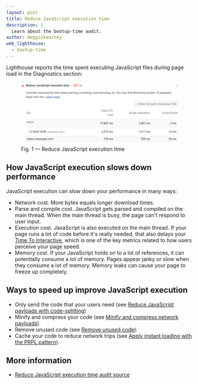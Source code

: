 ```yaml
---
layout: post
title: Reduce JavaScript execution time
description: |
  Learn about the bootup-time audit.
author: megginkearney
web_lighthouse:
  - bootup-time
---
```


Lighthouse reports the time spent executing JavaScript files during page load
in the Diagnostics section: 

<figure class="w-figure">
  <img class="w-screenshot w-screenshot--filled" src="bootup-time.png" alt="Lighthouse: Reduce JavaScript execution time">
  <figcaption class="w-figcaption">
    Fig. 1 — Reduce JavaScript execution time
  </figcaption>
</figure>

## How JavaScript execution slows down performance

JavaScript execution can slow down your performance in many ways:

- Network cost. More bytes equals longer download times.
- Parse and compile cost. JavaScript gets parsed and compiled on the main thread.
When the main thread is busy, the page can't respond to user input.
- Execution cost. JavaScript is also executed on the main thread.
If your page runs a lot of code before it's really needed,
that also delays your [Time To Interactive](/performance-audits/interactive),
which is one of the key metrics related to how users perceive your page speed.
- Memory cost. If your JavaScript holds on to a lot of references,
it can potentially consume a lot of memory.
Pages appear janky or slow when they consume a lot of memory.
Memory leaks can cause your page to freeze up completely.

## Ways to speed up improve JavaScript execution

- Only send the code that your users need (see
[Reduce JavaScript payloads with code-splitting](/fast/reduce-javascript-payloads-with-code-splitting))
- Minify and compress your code (see
[Minify and compress network payloads](/fast/reduce-network-payloads-using-text-compression)).
- Remove unused code (see [Remove unused code](/fast/remove-unused-code)).
- Cache your code to reduce network trips (see
[Apply instant loading with the PRPL pattern](fast/apply-instant-loading-with-prpl)).

## More information

- [Reduce JavaScript execution time audit source](https://github.com/GoogleChrome/lighthouse/blob/master/lighthouse-core/audits/bootup-time.js)
